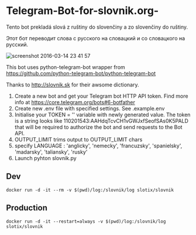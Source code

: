 # Telegram-Bot-for-slovnik.org-
Tento bot prekladá slová z ruštiny do slovenčiny a zo slovenčiny do ruštiny.

Этот бот переводит слова с русского на словацкий и со словацкого на русский.

![screenshot 2016-03-14 23 41 57](https://cloud.githubusercontent.com/assets/684169/18109372/3fb63ad0-6f11-11e6-8c9b-ccd4f1e1cccf.jpg)


This bot uses python-telegram-bot wrapper from 
https://github.com/python-telegram-bot/python-telegram-bot

Thanks to http://slovnik.sk for their awsome dictionary.  

1. Create a new bot and get your Telegram bot HTTP API token. 
Find more info at https://core.telegram.org/bots#6-botfather  
2. Create new .env file with specified settings. See .example.env
3. Initialise your TOKEN = '' variable with newly generated value.
The token is a string looks like 110201543:AAHdqTcvCH1vGWJxfSeofSAs0K5PALD that will be required to authorize the bot and send requests to the Bot API.
4. OUTPUT_LIMIT trims output to OUTPUT_LIMIT chars
5. specify LANGUAGE : 'anglicky', 'nemecky', 'francuzsky', 'spanielsky', 'madarsky', 'taliansky', 'rusky'
6. Launch pyhton slovnik.py

## Dev
```
docker run -d -it --rm -v $(pwd)/log:/slovnik/log slotix/slovnik
```

## Production
```
docker run -d -it --restart=always -v $(pwd)/log:/slovnik/log slotix/slovnik
```
